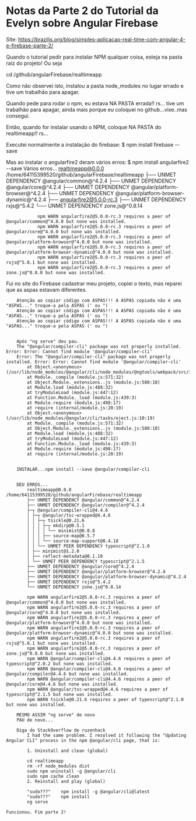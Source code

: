 # Notas da Parte 2 do Tutorial da Evelyn sobre Angular Firebase

Site: 
https://braziljs.org/blog/simples-aplicacao-real-time-com-angular-4-e-firebase-parte-2/

Quando o tutorial pedir para instalar NPM qualquer coisa, esteja na pasta raiz do projeto! Ou seja

cd /github/angularFirebase/realtimeapp

Como não observei isto, instalou a pasta node_modules no lugar errado e tive um trabalhão para apagar.

Quando pede para rodar o npm, eu estava NA PASTA errada!! rs... tive um trabalhão para apagar, ainda mais porque eu coloquei no github...vixe..mas consegui.

Então, quando for instalar usando o NPM, coloque NA PASTA do realtimeapp!! rs...

Executei normalmente a instalação do firebase:
$ npm install firebase --save

Mas ao instalar o angularfire2 deram vários erros:
$ npm install angularfire2 --save
			Vários erros...
				realtimeapp@0.0.0 /home/64115399520/github/angularFirebase/realtimeapp
				├── UNMET DEPENDENCY @angular/common@^4.2.4
				├── UNMET DEPENDENCY @angular/core@^4.2.4
				├── UNMET DEPENDENCY @angular/platform-browser@^4.2.4
				├── UNMET DEPENDENCY @angular/platform-browser-dynamic@^4.2.4
				├── angularfire2@5.0.0-rc.3 
				├── UNMET DEPENDENCY rxjs@^5.4.2
				└── UNMET DEPENDENCY zone.js@^0.8.14

				npm WARN angularfire2@5.0.0-rc.3 requires a peer of @angular/common@^4.0.0 but none was installed.
				npm WARN angularfire2@5.0.0-rc.3 requires a peer of @angular/core@^4.0.0 but none was installed.
				npm WARN angularfire2@5.0.0-rc.3 requires a peer of @angular/platform-browser@^4.0.0 but none was installed.
				npm WARN angularfire2@5.0.0-rc.3 requires a peer of @angular/platform-browser-dynamic@^4.0.0 but none was installed.
				npm WARN angularfire2@5.0.0-rc.3 requires a peer of rxjs@^5.0.1 but none was installed.
				npm WARN angularfire2@5.0.0-rc.3 requires a peer of zone.js@^0.8.0 but none was installed.



Fui no site do Firebase cadastrar meu projeto, copiei o texto, mas reparei que as aspas estavam diferentes.

		Atenção ao copiar código com ASPAS!!! A ASPAS copiada não é uma "ASPAS..." troque-a pela ASPAS (' ou ")
		Atenção ao copiar código com ASPAS!!! A ASPAS copiada não é uma "ASPAS..." troque-a pela ASPAS (' ou ")
		Atenção ao copiar código com ASPAS!!! A ASPAS copiada não é uma "ASPAS..." troque-a pela ASPAS (' ou ")


		Após "ng serve" deu pau.
		The "@angular/compiler-cli" package was not properly installed. Error: Error: Cannot find module '@angular/compiler-cli'
		Error: The "@angular/compiler-cli" package was not properly installed. Error: Error: Cannot find module '@angular/compiler-cli'
			at Object.<anonymous> (/usr/lib/node_modules/@angular/cli/node_modules/@ngtools/webpack/src/index.js:14:11)
			at Module._compile (module.js:571:32)
			at Object.Module._extensions..js (module.js:580:10)
			at Module.load (module.js:488:32)
			at tryModuleLoad (module.js:447:12)
			at Function.Module._load (module.js:439:3)
			at Module.require (module.js:498:17)
			at require (internal/module.js:20:19)
			at Object.<anonymous> (/usr/lib/node_modules/@angular/cli/tasks/eject.js:10:19)
			at Module._compile (module.js:571:32)
			at Object.Module._extensions..js (module.js:580:10)
			at Module.load (module.js:488:32)
			at tryModuleLoad (module.js:447:12)
			at Function.Module._load (module.js:439:3)
			at Module.require (module.js:498:17)
			at require (internal/module.js:20:19)
			
			
		INSTALAR...npm install --save @angular/compiler-cli


		DEU ERROS...
			realtimeapp@0.0.0 /home/64115399520/github/angularFirebase/realtimeapp
			├── UNMET DEPENDENCY @angular/common@^4.2.4
			├── UNMET DEPENDENCY @angular/compiler@^4.2.4
			├─┬ @angular/compiler-cli@4.4.6 
			│ ├─┬ @angular/tsc-wrapped@4.4.6 
			│ │ ├─┬ tsickle@0.21.6 
			│ │ │ ├─┬ mkdirp@0.5.1 
			│ │ │ │ └── minimist@0.0.8 
			│ │ │ ├── source-map@0.5.7 
			│ │ │ └── source-map-support@0.4.18 
			│ │ └── UNMET PEER DEPENDENCY typescript@^2.1.0
			│ ├── minimist@1.2.0 
			│ ├── reflect-metadata@0.1.10 
			│ └── UNMET PEER DEPENDENCY typescript@^2.1.5
			├── UNMET DEPENDENCY @angular/core@^4.2.4
			├── UNMET DEPENDENCY @angular/platform-browser@^4.2.4
			├── UNMET DEPENDENCY @angular/platform-browser-dynamic@^4.2.4
			├── UNMET DEPENDENCY rxjs@^5.4.2
			└── UNMET DEPENDENCY zone.js@^0.8.14

			npm WARN angularfire2@5.0.0-rc.3 requires a peer of @angular/common@^4.0.0 but none was installed.
			npm WARN angularfire2@5.0.0-rc.3 requires a peer of @angular/core@^4.0.0 but none was installed.
			npm WARN angularfire2@5.0.0-rc.3 requires a peer of @angular/platform-browser@^4.0.0 but none was installed.
			npm WARN angularfire2@5.0.0-rc.3 requires a peer of @angular/platform-browser-dynamic@^4.0.0 but none was installed.
			npm WARN angularfire2@5.0.0-rc.3 requires a peer of rxjs@^5.0.1 but none was installed.
			npm WARN angularfire2@5.0.0-rc.3 requires a peer of zone.js@^0.8.0 but none was installed.
			npm WARN @angular/compiler-cli@4.4.6 requires a peer of typescript@^2.0.2 but none was installed.
			npm WARN @angular/compiler-cli@4.4.6 requires a peer of @angular/compiler@4.4.6 but none was installed.
			npm WARN @angular/compiler-cli@4.4.6 requires a peer of @angular/core@4.4.6 but none was installed.
			npm WARN @angular/tsc-wrapped@4.4.6 requires a peer of typescript@^2.1.5 but none was installed.
			npm WARN tsickle@0.21.6 requires a peer of typescript@^2.1.0 but none was installed.

		MESMO ASSIM "ng serve" de novo
		PAU de novo...
		
		Diga do StackOverflow de ruzenhack
			I had the same problem. I resolved it following the "Updating Angular CLI" process in the npm @angular/cli page, that is:

			1. Uninstall and clean (global)

			cd realtimeapp
			rm -rf node_modules dist
			sudo npm uninstall -g @angular/cli
			sudo npm cache clean
			2. Reinstall and play (global)

			"sudo???"    npm install -g @angular/cli@latest
			"sudo???"    npm install
			ng serve

	Funcionou. Fim parte 2!

